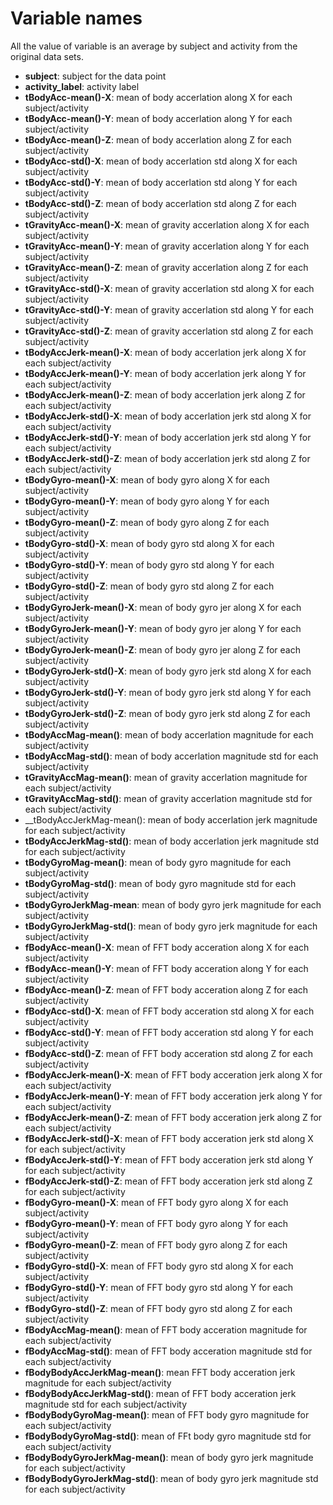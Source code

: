 # Variable names
All the value of variable is an average by subject and activity from the original data sets. 

* __subject__: subject for the data point
* __activity_label__: activity label 
* __tBodyAcc-mean()-X__: mean of body accerlation along X for each subject/activity
* __tBodyAcc-mean()-Y__: mean of body accerlation along Y for each subject/activity
* __tBodyAcc-mean()-Z__: mean of body accerlation along Z for each subject/activity
* __tBodyAcc-std()-X__: mean of body accerlation std along X for each subject/activity
* __tBodyAcc-std()-Y__: mean of body accerlation std along Y for each subject/activity
* __tBodyAcc-std()-Z__: mean of body accerlation std along Z for each subject/activity
* __tGravityAcc-mean()-X__: mean of gravity accerlation along X for each subject/activity
* __tGravityAcc-mean()-Y__: mean of gravity accerlation along Y for each subject/activity
* __tGravityAcc-mean()-Z__: mean of gravity accerlation along Z for each subject/activity
* __tGravityAcc-std()-X__: mean of gravity accerlation std along X for each subject/activity
* __tGravityAcc-std()-Y__: mean of gravity accerlation std along Y for each subject/activity
* __tGravityAcc-std()-Z__: mean of gravity accerlation std along Z for each subject/activity
* __tBodyAccJerk-mean()-X__: mean of body accerlation jerk along X for each subject/activity
* __tBodyAccJerk-mean()-Y__: mean of body accerlation jerk along Y for each subject/activity
* __tBodyAccJerk-mean()-Z__: mean of body accerlation jerk along Z for each subject/activity
* __tBodyAccJerk-std()-X__: mean of body accerlation jerk std along X for each subject/activity
* __tBodyAccJerk-std()-Y__: mean of body accerlation jerk std along Y for each subject/activity
* __tBodyAccJerk-std()-Z__: mean of body accerlation jerk std along Z for each subject/activity
* __tBodyGyro-mean()-X__: mean of body gyro along X for each subject/activity
* __tBodyGyro-mean()-Y__: mean of body gyro along Y for each subject/activity
* __tBodyGyro-mean()-Z__: mean of body gyro along Z for each subject/activity
* __tBodyGyro-std()-X__: mean of body gyro std along X for each subject/activity
* __tBodyGyro-std()-Y__: mean of body gyro std along Y for each subject/activity
* __tBodyGyro-std()-Z__: mean of body gyro std along Z for each subject/activity
* __tBodyGyroJerk-mean()-X__: mean of body gyro jer along X for each subject/activity
* __tBodyGyroJerk-mean()-Y__: mean of body gyro jer along Y for each subject/activity
* __tBodyGyroJerk-mean()-Z__: mean of body gyro jer along Z for each subject/activity
* __tBodyGyroJerk-std()-X__: mean of body gyro jerk std along X for each subject/activity
* __tBodyGyroJerk-std()-Y__: mean of body gyro jerk std along Y for each subject/activity
* __tBodyGyroJerk-std()-Z__: mean of body gyro jerk std along Z for each subject/activity
* __tBodyAccMag-mean()__: mean of body accerlation magnitude for each subject/activity
* __tBodyAccMag-std()__: mean of body accerlation magnitude std for each subject/activity
* __tGravityAccMag-mean()__: mean of gravity accerlation magnitude for each subject/activity
* __tGravityAccMag-std()__: mean of gravity accerlation magnitude std for each subject/activity
* __tBodyAccJerkMag-mean(): mean of body accerlation jerk magnitude for each subject/activity
* __tBodyAccJerkMag-std()__: mean of body accerlation jerk magnitude std for each subject/activity
* __tBodyGyroMag-mean()__: mean of body gyro magnitude for each subject/activity
* __tBodyGyroMag-std()__: mean of body gyro magnitude std for each subject/activity
* __tBodyGyroJerkMag-mean__: mean of body gyro jerk magnitude for each subject/activity
* __tBodyGyroJerkMag-std()__: mean of body gyro jerk magnitude for each subject/activity
* __fBodyAcc-mean()-X__: mean of FFT body acceration along X for each subject/activity
* __fBodyAcc-mean()-Y__: mean of FFT body acceration along Y for each subject/activity
* __fBodyAcc-mean()-Z__: mean of FFT body acceration along Z for each subject/activity
* __fBodyAcc-std()-X__: mean of FFT body acceration std along X for each subject/activity
* __fBodyAcc-std()-Y__: mean of FFT body acceration std along Y for each subject/activity
* __fBodyAcc-std()-Z__: mean of FFT body acceration std along Z for each subject/activity
* __fBodyAccJerk-mean()-X__: mean of FFT body acceration jerk along X for each subject/activity
* __fBodyAccJerk-mean()-Y__: mean of FFT body acceration jerk along Y for each subject/activity
* __fBodyAccJerk-mean()-Z__: mean of FFT body acceration jerk along Z for each subject/activity
* __fBodyAccJerk-std()-X__: mean of FFT body acceration jerk std along X for each subject/activity
* __fBodyAccJerk-std()-Y__: mean of FFT body acceration jerk std along Y for each subject/activity
* __fBodyAccJerk-std()-Z__: mean of FFT body acceration jerk std along Z for each subject/activity
* __fBodyGyro-mean()-X__: mean of FFT body gyro along X for each subject/activity
* __fBodyGyro-mean()-Y__: mean of FFT body gyro along Y for each subject/activity
* __fBodyGyro-mean()-Z__: mean of FFT body gyro along Z for each subject/activity
* __fBodyGyro-std()-X__: mean of FFT body gyro std along X for each subject/activity
* __fBodyGyro-std()-Y__: mean of FFT body gyro std along Y for each subject/activity
* __fBodyGyro-std()-Z__: mean of FFT body gyro std along Z for each subject/activity
* __fBodyAccMag-mean()__: mean of FFT body acceration magnitude for each subject/activity
* __fBodyAccMag-std()__: mean of FFT body acceration magnitude std for each subject/activity
* __fBodyBodyAccJerkMag-mean()__: mean FFT body acceration jerk magnitude for each subject/activity
* __fBodyBodyAccJerkMag-std()__: mean of FFT body acceration jerk magnitude std for each subject/activity
* __fBodyBodyGyroMag-mean()__: mean of FFT body gyro magnitude for each subject/activity
* __fBodyBodyGyroMag-std()__: mean of FFt body gyro magnitude std for each subject/activity
* __fBodyBodyGyroJerkMag-mean()__: mean of body gyro jerk magnitude for each subject/activity
* __fBodyBodyGyroJerkMag-std()__: mean of body gyro jerk magnitude std for each subject/activity
